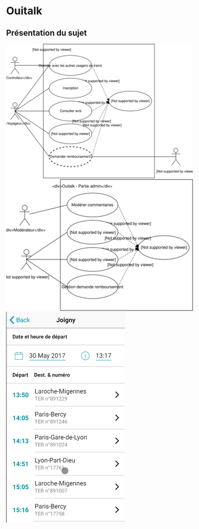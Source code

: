 # Ouitalk

## Présentation du sujet


![Use case application client](../assets/ouitalk-user-use-case.svg)
![Use case partie admin](../assets/ouitalk-admin-use-case.svg)
![Ouitalk - Liste départs gare](../assets/ouitalk.png)